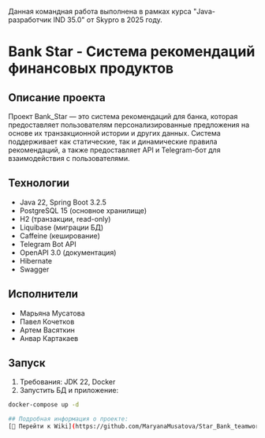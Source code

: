 Данная командная работа выполнена в рамках курса "Java-разработчик IND 35.0" от Skypro в 2025 году.

# Bank Star - Система рекомендаций финансовых продуктов

## Описание проекта
Проект Bank_Star — это система рекомендаций для банка, которая предоставляет пользователям персонализированные предложения на основе их транзакционной истории и других данных. Система поддерживает как статические, так и динамические правила рекомендаций, а также предоставляет API и Telegram-бот для взаимодействия с пользователями.


## Технологии
- Java 22, Spring Boot 3.2.5
- PostgreSQL 15 (основное хранилище)
- H2 (транзакции, read-only)
- Liquibase (миграции БД)
- Caffeine (кеширование)
- Telegram Bot API
- OpenAPI 3.0 (документация)
 - Hibernate
 - Swagger

## Исполнители
 - Марьяна Мусатова
 - Павел Кочетков
 - Артем Васяткин
 - Анвар Картакаев

## Запуск
1. Требования: JDK 22, Docker
2. Запустить БД и приложение:
```bash
docker-compose up -d

## Подробная информация о проекте:
[📖 Перейти к Wiki](https://github.com/MaryanaMusatova/Star_Bank_teamwork/wiki)






